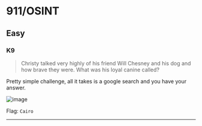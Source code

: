 # 911/OSINT

## Easy

### K9

> Christy talked very highly of his friend Will Chesney and his dog and how brave they were. What was his loyal canine called?

Pretty simple challenge, all it takes is a google search and you have your answer. 

![image](https://github.com/user-attachments/assets/00c80d2d-4e25-4bce-83b7-c781ad160dbd)

Flag: `Cairo`

---
